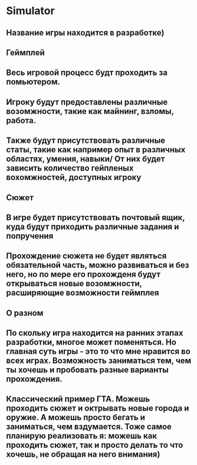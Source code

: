 # Simulator
Название игры находится в разработке)
---
Геймплей
-----------------------------------
Весь игровой процесс будт проходить за помьютером.
---
Игроку будут предоставлены различные возомжности, такие как майнинг, взломы, работа.
---
Также будут присутствовать различные статы, такие как например опыт в различных областях, умения, навыки/
От них будет зависить количество гейпленых вохомжностей, доступных игроку
---
Сюжет
-----------------------------------
В игре будет присутствовать почтовый ящик, куда будут приходить различные задания и попручения
---
Прохождение сюжета не будет являться обязательной часть, можно развиваться и без него, но по мере его прохожденя будут открываться новые возомжности, расширяющие возможности геймплея
---
О разном
-----------------------------------
По скольку игра находится на ранних этапах разработки, многое может поменяться. Но главная суть игры - это то что мне нравится во всех играх. Возможность заниматься тем, чем ты хочешь и пробовать разные варианты прохождения.
---
Классический пример ГТА. Можешь проходить сюжет и октрывать новые города и оружие. А можешь просто бегать и заниматься, чем вздумается. Тоже самое планирую реализовать я: можешь как проходить сюжет, так и просто делать то что хочешь, не обращая на него внимания)
---
